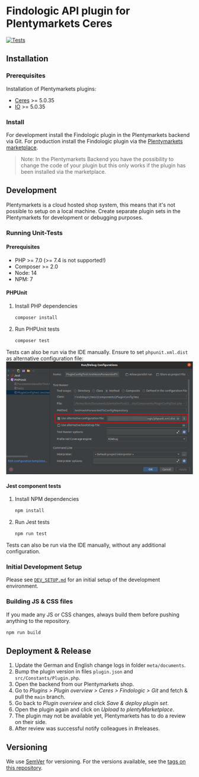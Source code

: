 # Findologic API plugin for Plentymarkets Ceres
[![Tests](https://github.com/findologic/plugin-plentymarkets-ceres-api/actions/workflows/php.yml/badge.svg)](https://github.com/findologic/plugin-plentymarkets-ceres-api/actions/workflows/php.yml)

## Installation

### Prerequisites

Installation of Plentymarkets plugins:

* [Ceres](https://marketplace.plentymarkets.com/ceres_4697) >= 5.0.35
* [IO](https://marketplace.plentymarkets.com/io_4696) >= 5.0.35

### Install

For development install the Findologic plugin in the Plentymarkets backend via Git.
For production install the Findologic plugin via the [Plentymarkets marketplace](https://marketplace.plentymarkets.com/findologic_6390).

> Note: In the Plentymarkets Backend you have the possibility to change the code of your plugin but this only works if
the plugin has been installed via the marketplace.

## Development

Plentymarkets is a cloud hosted shop system, this means that it's not possible to setup on a local machine.
Create separate plugin sets in the Plentymarkets for development or debugging purposes.

### Running Unit-Tests

#### Prerequisites

* PHP >= 7.0 (>= 7.4 is not supported!)
* Composer >= 2.0
* Node: 14
* NPM: 7

#### PHPUnit

1. Install PHP dependencies
   ```bash
   composer install
   ```
2. Run PHPUnit tests
   ```bash
   composer test
   ```

Tests can also be run via the IDE manually. Ensure to set `phpunit.xml.dist` as alternative configuration file:
![PHPUnit configuration](meta/docs/images/phpunit_configuration.png)

#### Jest component tests

1. Install NPM dependencies
   ```bash
   npm install
   ```
2. Run Jest tests
   ```bash
   npm run test
   ```

Tests can also be run via the IDE manually, without any additional configuration.

### Initial Development Setup

Please see [`DEV_SETUP.md`](DEV_SETUP.md) for an initial setup of the development environment.

### Building JS & CSS files

If you made any JS or CSS changes, always build them before pushing anything to the repository.

```bash
npm run build
```

## Deployment & Release
1. Update the German and English change logs in folder `meta/documents`.
1. Bump the plugin version in files `plugin.json` and `src/Constants/Plugin.php`.
1. Open the backend from our Plentymarkets shop.
1. Go to *Plugins > Plugin overview > Ceres > Findologic > Git* and fetch & pull the `main` branch.
1. Go back to *Plugin overview* and click *Save & deploy plugin set*.
1. Open the plugin again and click on *Upload to plentyMarketplace*.
1. The plugin may not be available yet, Plentymarkets has to do a review on their side.
1. After review was successful notify colleagues in #releases.

## Versioning

We use [SemVer](http://semver.org/) for versioning. For the versions available, see the [tags on this repository](https://github.com/findologic/plugin-plentymarkets-ceres-api/tags). 
